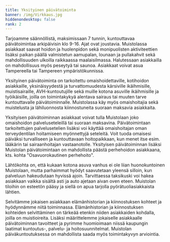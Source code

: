 ```yaml
---
title: Yksityinen päivätoiminta
banner: /img/Virkkaus.jpg
hiddenondesktop: false
rank: 2
---
```

Tarjoamme säännöllistä, maksimissaan 7 tunnin, kuntouttavaa päivätoimintaa arkipäivisin klo 9-16. Ajat ovat joustavia. Muistolassa asiakkaat saavat hoidon ja huolenpidon sekä monipuolisten aktiviteettien lisäksi paikan päällä valmistetun aamupalan, lounaan ja pullakahvit sekä mahdollisuuden ulkoilla raikkaassa maalaisilmassa. Halutessaan asiakkailla on mahdollisuus myös peseytyä tai saunoa. Asiakkaat voivat asua Tampereella tai Tampereen ympäristökunnissa.

Yksityinen päivätoiminta on tarkoitettu omaishoidettaville, kotihoidon asiakkaille, yksinäisyydestä ja turvattomuudesta kärsiville ikäihmisille, muistisairaille, AVH-kuntoutujille sekä muille kotona asuville ikäihmisille ja työikäisille, joilla on toimintakykyä alentava sairaus tai muuten tarve kuntouttavalle päivätoiminnalle. Muistolassa käy myös omaishoitajia sekä muistelusta ja lähiluonnosta kiinnostuneita suoraan maksavia asiakkaita.

Yksityisen päivätoiminnan asiakkaat voivat tulla Muistolaan joko omaishoidon palveluseteleillä tai suoraan maksavina. Päivätoimintaan tarkoitettujen palvelusetelien lisäksi voi käyttää omaishoitajan oman terveydentilan hoitamiseen myönnettyjä seteleitä. Voit tuoda omaisesi päiväksi turvalliseen ja kuntouttavaan hoitopaikkaan, kun menet itse esim. lääkärin tai sairaanhoitajan vastaanotolle. Yksityisen päivätoiminnan lisäksi Muistolan päivätoimintaan on mahdollista päästä perhehoidon asiakkaana, kts. kohta "Osavuorokautinen perhehoito".

Lähtökohta on, että kukaan kotona asuva vanhus ei ole liian huonokuntoinen Muistolaan, mutta parhaimmat hyödyt saavutetaan yleensä silloin, kun palveluun hakeudutaan hyvissä ajoin. Tarvittaessa taksikuski voi hakea asiakkaan vaikka sisältä asti ja auto ajetaan aivan oven eteen. Muistolan tiloihin on esteetön pääsy ja siellä on apua tarjolla pyörätuoliasiakkaista lähtien.

Selvitämme jokaisen asiakkaan elämänhistorian ja kiinnostuksen kohteet ja hyödynnämme niitä toiminnassa. Elämänhistorian ja kiinnostuksen kohteiden selvittäminen on tärkeää etenkin niiden asiakkaiden kohdalla, joilla on muistioireita. Lisäksi määrittelemme jokaiselle asiakkaalle päivätoiminnan tavoitteet ja pyrimme huomioimaan niissä kaupungin laatimat kuntoutus-, palvelu- ja hoitosuunnitelmat. Muistolan päiväkuntoutuksessa on mahdollista saada myös toimintakyvyn arviointia.
